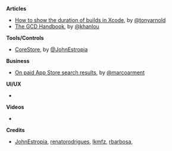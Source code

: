
**Articles**

* [How to show the duration of builds in Xcode](http://tonyarnold.com/2016/04/20/xcode-build-duration.html), by [@tonyarnold](https://twitter.com/tonyarnold)
* [The GCD Handbook](http://khanlou.com/2016/04/the-GCD-handbook/), by [@khanlou](https://twitter.com/khanlou)
 
**Tools/Controls**

* [CoreStore](https://github.com/JohnEstropia/CoreStore), by [@JohnEstropia](https://twitter.com/JohnEstropia)

**Business**

* [On paid App Store search results](https://marco.org/2016/04/21/paid-app-store-search), by [@marcoarment](https://twitter.com/marcoarment)

**UI/UX**

* 

**Videos**

* 

**Credits**

* [JohnEstropia](https://twitter.com/JohnEstropia), [renatorodrigues](https://github.com/renatorodrigues), [lkmfz](https://github.com/lkmfz), [rbarbosa](https://github.com/rbarbosa),

